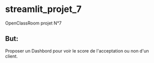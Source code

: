 # streamlit_projet_7

OpenClassRoom projet N°7

## But:
Proposer un Dashbord pour voir le score de l'acceptation ou non d'un client.
